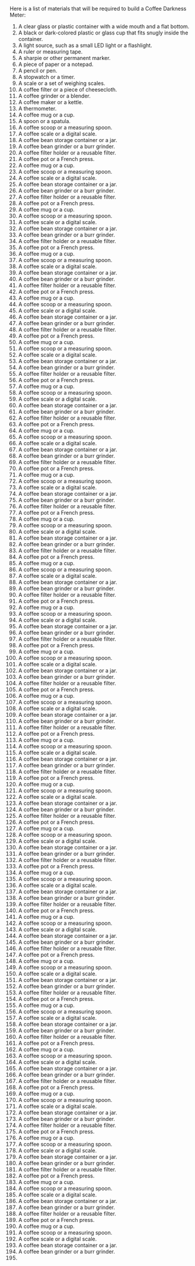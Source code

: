 Here is a list of materials that will be required to build a Coffee Darkness Meter:

1. A clear glass or plastic container with a wide mouth and a flat bottom.
2. A black or dark-colored plastic or glass cup that fits snugly inside the container.
3. A light source, such as a small LED light or a flashlight.
4. A ruler or measuring tape.
5. A sharpie or other permanent marker.
6. A piece of paper or a notepad.
7. A pencil or pen.
8. A stopwatch or a timer.
9. A scale or a set of weighing scales.
10. A coffee filter or a piece of cheesecloth.
11. A coffee grinder or a blender.
12. A coffee maker or a kettle.
13. A thermometer.
14. A coffee mug or a cup.
15. A spoon or a spatula.
16. A coffee scoop or a measuring spoon.
17. A coffee scale or a digital scale.
18. A coffee bean storage container or a jar.
19. A coffee bean grinder or a burr grinder.
20. A coffee filter holder or a reusable filter.
21. A coffee pot or a French press.
22. A coffee mug or a cup.
23. A coffee scoop or a measuring spoon.
24. A coffee scale or a digital scale.
25. A coffee bean storage container or a jar.
26. A coffee bean grinder or a burr grinder.
27. A coffee filter holder or a reusable filter.
28. A coffee pot or a French press.
29. A coffee mug or a cup.
30. A coffee scoop or a measuring spoon.
31. A coffee scale or a digital scale.
32. A coffee bean storage container or a jar.
33. A coffee bean grinder or a burr grinder.
34. A coffee filter holder or a reusable filter.
35. A coffee pot or a French press.
36. A coffee mug or a cup.
37. A coffee scoop or a measuring spoon.
38. A coffee scale or a digital scale.
39. A coffee bean storage container or a jar.
40. A coffee bean grinder or a burr grinder.
41. A coffee filter holder or a reusable filter.
42. A coffee pot or a French press.
43. A coffee mug or a cup.
44. A coffee scoop or a measuring spoon.
45. A coffee scale or a digital scale.
46. A coffee bean storage container or a jar.
47. A coffee bean grinder or a burr grinder.
48. A coffee filter holder or a reusable filter.
49. A coffee pot or a French press.
50. A coffee mug or a cup.
51. A coffee scoop or a measuring spoon.
52. A coffee scale or a digital scale.
53. A coffee bean storage container or a jar.
54. A coffee bean grinder or a burr grinder.
55. A coffee filter holder or a reusable filter.
56. A coffee pot or a French press.
57. A coffee mug or a cup.
58. A coffee scoop or a measuring spoon.
59. A coffee scale or a digital scale.
60. A coffee bean storage container or a jar.
61. A coffee bean grinder or a burr grinder.
62. A coffee filter holder or a reusable filter.
63. A coffee pot or a French press.
64. A coffee mug or a cup.
65. A coffee scoop or a measuring spoon.
66. A coffee scale or a digital scale.
67. A coffee bean storage container or a jar.
68. A coffee bean grinder or a burr grinder.
69. A coffee filter holder or a reusable filter.
70. A coffee pot or a French press.
71. A coffee mug or a cup.
72. A coffee scoop or a measuring spoon.
73. A coffee scale or a digital scale.
74. A coffee bean storage container or a jar.
75. A coffee bean grinder or a burr grinder.
76. A coffee filter holder or a reusable filter.
77. A coffee pot or a French press.
78. A coffee mug or a cup.
79. A coffee scoop or a measuring spoon.
80. A coffee scale or a digital scale.
81. A coffee bean storage container or a jar.
82. A coffee bean grinder or a burr grinder.
83. A coffee filter holder or a reusable filter.
84. A coffee pot or a French press.
85. A coffee mug or a cup.
86. A coffee scoop or a measuring spoon.
87. A coffee scale or a digital scale.
88. A coffee bean storage container or a jar.
89. A coffee bean grinder or a burr grinder.
90. A coffee filter holder or a reusable filter.
91. A coffee pot or a French press.
92. A coffee mug or a cup.
93. A coffee scoop or a measuring spoon.
94. A coffee scale or a digital scale.
95. A coffee bean storage container or a jar.
96. A coffee bean grinder or a burr grinder.
97. A coffee filter holder or a reusable filter.
98. A coffee pot or a French press.
99. A coffee mug or a cup.
100. A coffee scoop or a measuring spoon.
101. A coffee scale or a digital scale.
102. A coffee bean storage container or a jar.
103. A coffee bean grinder or a burr grinder.
104. A coffee filter holder or a reusable filter.
105. A coffee pot or a French press.
106. A coffee mug or a cup.
107. A coffee scoop or a measuring spoon.
108. A coffee scale or a digital scale.
109. A coffee bean storage container or a jar.
110. A coffee bean grinder or a burr grinder.
111. A coffee filter holder or a reusable filter.
112. A coffee pot or a French press.
113. A coffee mug or a cup.
114. A coffee scoop or a measuring spoon.
115. A coffee scale or a digital scale.
116. A coffee bean storage container or a jar.
117. A coffee bean grinder or a burr grinder.
118. A coffee filter holder or a reusable filter.
119. A coffee pot or a French press.
120. A coffee mug or a cup.
121. A coffee scoop or a measuring spoon.
122. A coffee scale or a digital scale.
123. A coffee bean storage container or a jar.
124. A coffee bean grinder or a burr grinder.
125. A coffee filter holder or a reusable filter.
126. A coffee pot or a French press.
127. A coffee mug or a cup.
128. A coffee scoop or a measuring spoon.
129. A coffee scale or a digital scale.
130. A coffee bean storage container or a jar.
131. A coffee bean grinder or a burr grinder.
132. A coffee filter holder or a reusable filter.
133. A coffee pot or a French press.
134. A coffee mug or a cup.
135. A coffee scoop or a measuring spoon.
136. A coffee scale or a digital scale.
137. A coffee bean storage container or a jar.
138. A coffee bean grinder or a burr grinder.
139. A coffee filter holder or a reusable filter.
140. A coffee pot or a French press.
141. A coffee mug or a cup.
142. A coffee scoop or a measuring spoon.
143. A coffee scale or a digital scale.
144. A coffee bean storage container or a jar.
145. A coffee bean grinder or a burr grinder.
146. A coffee filter holder or a reusable filter.
147. A coffee pot or a French press.
148. A coffee mug or a cup.
149. A coffee scoop or a measuring spoon.
150. A coffee scale or a digital scale.
151. A coffee bean storage container or a jar.
152. A coffee bean grinder or a burr grinder.
153. A coffee filter holder or a reusable filter.
154. A coffee pot or a French press.
155. A coffee mug or a cup.
156. A coffee scoop or a measuring spoon.
157. A coffee scale or a digital scale.
158. A coffee bean storage container or a jar.
159. A coffee bean grinder or a burr grinder.
160. A coffee filter holder or a reusable filter.
161. A coffee pot or a French press.
162. A coffee mug or a cup.
163. A coffee scoop or a measuring spoon.
164. A coffee scale or a digital scale.
165. A coffee bean storage container or a jar.
166. A coffee bean grinder or a burr grinder.
167. A coffee filter holder or a reusable filter.
168. A coffee pot or a French press.
169. A coffee mug or a cup.
170. A coffee scoop or a measuring spoon.
171. A coffee scale or a digital scale.
172. A coffee bean storage container or a jar.
173. A coffee bean grinder or a burr grinder.
174. A coffee filter holder or a reusable filter.
175. A coffee pot or a French press.
176. A coffee mug or a cup.
177. A coffee scoop or a measuring spoon.
178. A coffee scale or a digital scale.
179. A coffee bean storage container or a jar.
180. A coffee bean grinder or a burr grinder.
181. A coffee filter holder or a reusable filter.
182. A coffee pot or a French press.
183. A coffee mug or a cup.
184. A coffee scoop or a measuring spoon.
185. A coffee scale or a digital scale.
186. A coffee bean storage container or a jar.
187. A coffee bean grinder or a burr grinder.
188. A coffee filter holder or a reusable filter.
189. A coffee pot or a French press.
190. A coffee mug or a cup.
191. A coffee scoop or a measuring spoon.
192. A coffee scale or a digital scale.
193. A coffee bean storage container or a jar.
194. A coffee bean grinder or a burr grinder.
195.